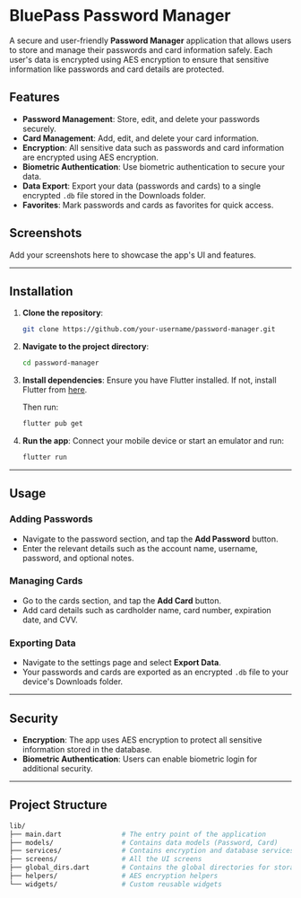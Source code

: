 # BluePass Password Manager

A secure and user-friendly **Password Manager** application that allows users to store and manage their passwords and card information safely. Each user's data is encrypted using AES encryption to ensure that sensitive information like passwords and card details are protected.

## Features

- **Password Management**: Store, edit, and delete your passwords securely.
- **Card Management**: Add, edit, and delete your card information.
- **Encryption**: All sensitive data such as passwords and card information are encrypted using AES encryption.
- **Biometric Authentication**: Use biometric authentication to secure your data.
- **Data Export**: Export your data (passwords and cards) to a single encrypted `.db` file stored in the Downloads folder.
- **Favorites**: Mark passwords and cards as favorites for quick access.

## Screenshots

Add your screenshots here to showcase the app's UI and features.

---

## Installation

1. **Clone the repository**:
    ```bash
    git clone https://github.com/your-username/password-manager.git
    ```
   
2. **Navigate to the project directory**:
    ```bash
    cd password-manager
    ```

3. **Install dependencies**:
    Ensure you have Flutter installed. If not, install Flutter from [here](https://flutter.dev/docs/get-started/install).

    Then run:
    ```bash
    flutter pub get
    ```

4. **Run the app**:
    Connect your mobile device or start an emulator and run:
    ```bash
    flutter run
    ```

---

## Usage

### Adding Passwords
- Navigate to the password section, and tap the **Add Password** button.
- Enter the relevant details such as the account name, username, password, and optional notes.

### Managing Cards
- Go to the cards section, and tap the **Add Card** button.
- Add card details such as cardholder name, card number, expiration date, and CVV.

### Exporting Data
- Navigate to the settings page and select **Export Data**.
- Your passwords and cards are exported as an encrypted `.db` file to your device's Downloads folder.

---

## Security

- **Encryption**: The app uses AES encryption to protect all sensitive information stored in the database.
- **Biometric Authentication**: Users can enable biometric login for additional security.

---

## Project Structure

```bash
lib/
├── main.dart               # The entry point of the application
├── models/                 # Contains data models (Password, Card)
├── services/               # Contains encryption and database services
├── screens/                # All the UI screens
├── global_dirs.dart        # Contains the global directories for storage
├── helpers/                # AES encryption helpers
└── widgets/                # Custom reusable widgets
